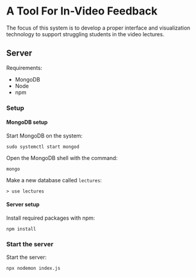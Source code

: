 # A Tool For In-Video Feedback

The focus of this system is to develop a proper interface and
visualization technology to support struggling students in the
video lectures.

## Server

Requirements:
*   MongoDB
*   Node
*   npm


### Setup

#### MongoDB setup

Start MongoDB on the system:
```
sudo systemctl start mongod
```


Open the MongoDB shell with the command:

```
mongo
```

Make a new database called `lectures`:

```
> use lectures
```


#### Server setup

Install required packages with npm:

```
npm install
```


### Start the server

Start the server:

```
npx nodemon index.js
```